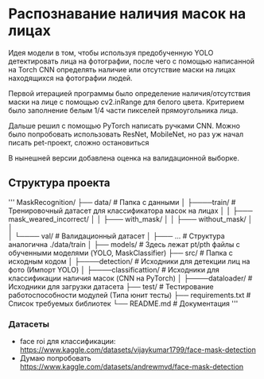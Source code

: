 # Распознавание наличия масок на лицах

Идея модели в том, чтобы используя предобученную YOLO детектировать лица на фотографии, после чего с помощью
написанной на Torch CNN определять наличие или отсутствие маски на лицах находящихся на фотографии людей.
    
Первой итерацией программы было определение наличия/отсутствия маски на лице с помощью cv2.inRange для белого цвета.
Критерием было заполнение белым 1/4 части пикселей прямоугольника лица.

Дальше решил с помощью PyTorch написать ручками CNN. Можно было попробовать использовать ResNet, MobileNet,
но раз уж начал писать pet-проект, сложно остановиться

В нынешней версии добавлена оценка на валидационной выборке.

## Структура проекта
'''
MaskRecognition/
├── data/                  # Папка с данными
│   ├────train/            # Тренировочный датасет для классификатора масок на лицах
│   │      ├─── mask_weared_incorrect/
│   │      ├─── with_mask/
│   │      ├─── without_mask/
│   │      
│   └──── val/             # Валидационный датасет
│          ├─── ...        # Структура аналогична ./data/train
│
├── models/                # Здесь лежат pt/pth файлы с обученными моделями (YOLO, MaskClassifier) 
├── src/                   # Папка с исходным кодом 
│   ├────detection/        # Исходники для детекции лиц на фото (Импорт YOLO)
│   ├────classificattion/  # Исходники для классификации наличия масок (CNN на PyTorch)
│   ├────dataloader/       # Исходники для загрузки датасета
├── test/                  # Тестирование работоспособности модулей (Типа юнит тесты)
├── requirements.txt       # Список требуемых библиотек
└── README.md              # Документация
'''

### Датасеты
- face roi для классификации: https://www.kaggle.com/datasets/vijaykumar1799/face-mask-detection
- Думаю попробовать https://www.kaggle.com/datasets/andrewmvd/face-mask-detection 

 

